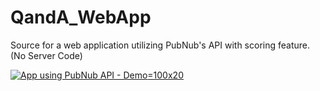 # QandA_WebApp
Source for a web application utilizing PubNub's API with scoring feature. (No Server Code)


[![App using PubNub API - Demo](https://i.ytimg.com/vi/9d6sGmoGyhE/1.jpg?time=1484816629833)=100x20](https://youtu.be/9d6sGmoGyhE "QandA Application using PubNub's Publish/Subscribe API")
